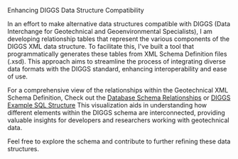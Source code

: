 Enhancing DIGGS Data Structure Compatibility

In an effort to make alternative data structures compatible with DIGGS (Data Interchange for Geotechnical and Geoenvironmental Specialists), I am developing relationship tables that represent the various components of the DIGGS XML data structure. To facilitate this, I've built a tool that programmatically generates these tables from XML Schema Definition files (.xsd). This approach aims to streamline the process of integrating diverse data formats with the DIGGS standard, enhancing interoperability and ease of use.

For a comprehensive view of the relationships within the Geotechnical XML Schema Definition, Check out the [Database Schema Relationships](https://dbdocs.io/ross.cutts/DIGGS_Schema?view=relationships) or [DIGGS Example SQL Structure](https://dbdiagram.io/d/DIGGS-SQL-Structure-668dcbd19939893dae7ebb48) This visualization aids in understanding how different elements within the DIGGS schema are interconnected, providing valuable insights for developers and researchers working with geotechnical data.

Feel free to explore the schema and contribute to further refining these data structures.



